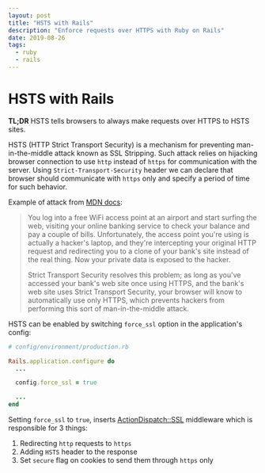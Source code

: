 ```yaml
---
layout: post
title: "HSTS with Rails"
description: "Enforce requests over HTTPS with Ruby on Rails"
date: 2019-08-26
tags:
  - ruby
  - rails
---
```


# HSTS with Rails

**TL;DR** HSTS tells browsers to always make requests over HTTPS to HSTS sites.

HSTS (HTTP Strict Transport Security) is a mechanism for preventing man-in-the-middle attack known as SSL Stripping. Such attack relies on hijacking browser connection to use `http` instead of `https` for communication with the server. Using `Strict-Transport-Security` header we can declare that browser should communicate with `https` only and specify a period of time for such behavior.

Example of attack from [MDN docs](https://developer.mozilla.org/en-US/docs/Web/HTTP/Headers/Strict-Transport-Security):

> You log into a free WiFi access point at an airport and start surfing the web, visiting your online banking service to check your balance and pay a couple of bills. Unfortunately, the access point you're using is actually a hacker's laptop, and they're intercepting your original HTTP request and redirecting you to a clone of your bank's site instead of the real thing. Now your private data is exposed to the hacker.
>
> Strict Transport Security resolves this problem; as long as you've accessed your bank's web site once using HTTPS, and the bank's web site uses Strict Transport Security, your browser will know to automatically use only HTTPS, which prevents hackers from performing this sort of man-in-the-middle attack.

HSTS can be enabled by switching `force_ssl` option in the application's config:

```ruby
# config/environment/production.rb

Rails.application.configure do
  ...

  config.force_ssl = true

  ...
end
```

Setting `force_ssl` to `true`, inserts
[ActionDispatch::SSL](https://api.rubyonrails.org/classes/ActionDispatch/SSL.html) middleware which is responsible for 3 things:

1. Redirecting `http` requests to `https`
2. Adding `HSTS` header to the response
3. Set `secure` flag on cookies to send them through `https` only
